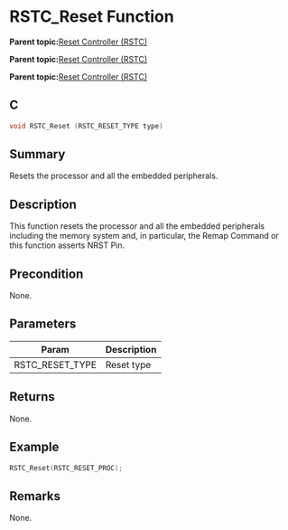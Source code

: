 # RSTC\_Reset Function

**Parent topic:**[Reset Controller \(RSTC\)](GUID-BEFBE2F0-70E9-476E-803B-94AC73E1B2D9.md)

**Parent topic:**[Reset Controller \(RSTC\)](GUID-D165B5DE-1124-4CD7-A662-798BCF303830.md)

**Parent topic:**[Reset Controller \(RSTC\)](GUID-2C223FAB-85E5-4B23-85E5-0FEC7A51B34D.md)

## C

```c
void RSTC_Reset (RSTC_RESET_TYPE type)
```

## Summary

Resets the processor and all the embedded peripherals.

## Description

This function resets the processor and all the embedded peripherals including the memory system and, in particular, the Remap Command or this function asserts NRST Pin.

## Precondition

None.

## Parameters

|Param|Description|
|-----|-----------|
|RSTC\_RESET\_TYPE|Reset type|

## Returns

None.

## Example

```c
RSTC_Reset(RSTC_RESET_PROC);
```

## Remarks

None.

